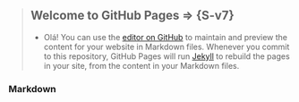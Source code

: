 > ## Welcome to GitHub Pages => {S-v7}  
> - Olá!
> You can use the [editor on GitHub](https://github.com/s-v7/s-v7.github.io/edit/main/index.md) to maintain and preview the content for your website in Markdown files.
> Whenever you commit to this repository, GitHub Pages will run [Jekyll](https://jekyllrb.com/) to rebuild the pages in your site, from the content in your Markdown files.   
>  
### Markdown
